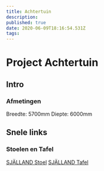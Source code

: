 ```yaml
---
title: Achtertuin
description: 
published: true
date: 2020-06-09T18:16:54.531Z
tags: 
---
```


# Project Achtertuin
## Intro

### Afmetingen
Breedte:	5700mm
Diepte:		6000mm

## Snele links
### Stoelen en Tafel
[SJÄLLAND Stoel](https://www.ikea.com/nl/nl/p/sjalland-tuinstoel-lichtgrijs-donkergrijs-10386501/)
[SJÄLLAND Tafel](https://www.ikea.com/nl/nl/p/sjalland-tuinstoel-lichtgrijs-donkergrijs-10386501/)